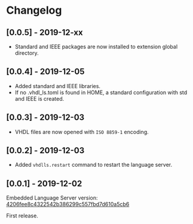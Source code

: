# Changelog

## [0.0.5] - 2019-12-xx
- Standard and IEEE packages are now installed to extension global directory.

## [0.0.4] - 2019-12-05
- Added standard and IEEE libraries.
- If no .vhdl_ls.toml is found in HOME, a standard configuration with std and IEEE is created.

## [0.0.3] - 2019-12-03
- VHDL files are now opened with `ISO 8859-1` encoding.

## [0.0.2] - 2019-12-03
- Added `vhdlls.restart` command to restart the language server.

## [0.0.1] - 2019-12-02
Embedded Language Server version: [4206fee8c4322542b386299c557fbd7d610a5cb6](https://github.com/kraigher/rust_hdl)

First release.
